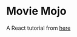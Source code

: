 # Movie Mojo

A React tutorial from [here](https://code.tutsplus.com/series/react-crash-course-for-beginners--cms-1204)
